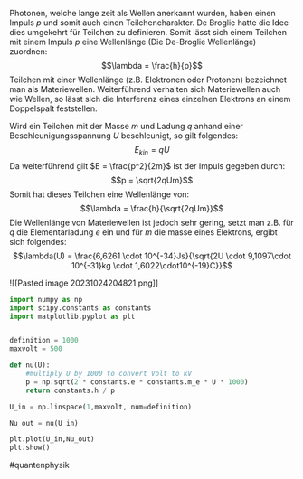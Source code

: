 Photonen, welche lange zeit als Wellen anerkannt wurden, haben einen Impuls $p$ und somit auch einen Teilchencharakter. De Broglie hatte die Idee dies umgekehrt für Teilchen zu definieren. Somit lässt sich einem Teilchen mit einem Impuls $p$ eine Wellenlänge (Die De-Broglie Wellenlänge) zuordnen:
$$\lambda = \frac{h}{p}$$
Teilchen mit einer Wellenlänge (z.B. Elektronen oder Protonen) bezeichnet man als Materiewellen. Weiterführend verhalten sich Materiewellen auch wie Wellen, so lässt sich die Interferenz eines einzelnen Elektrons an einem Doppelspalt feststellen.

Wird ein Teilchen mit der Masse $m$ und Ladung $q$ anhand einer Beschleunigungsspannung $U$ beschleunigt, so gilt folgendes:
$$E_{kin} = qU$$
Da weiterführend gilt $E = \frac{p^2}{2m}$ ist der Impuls gegeben durch:
$$p = \sqrt{2qUm}$$
Somit hat dieses Teilchen eine Wellenlänge von:
$$\lambda = \frac{h}{\sqrt{2qUm}}$$
Die Wellenlänge von Materiewellen ist jedoch sehr gering, setzt man z.B. für $q$ die Elementarladung $e$ ein und für $m$ die masse eines Elektrons, ergibt sich folgendes:
$$\lambda(U) = \frac{6,6261 \cdot 10^{-34}Js}{\sqrt{2U \cdot 9,1097\cdot 10^{-31}kg \cdot 1,6022\cdot10^{-19}C}}$$


![[Pasted image 20231024204821.png]]
```python
import numpy as np
import scipy.constants as constants
import matplotlib.pyplot as plt


definition = 1000
maxvolt = 500

def nu(U):
	#multiply U by 1000 to convert Volt to kV
	p = np.sqrt(2 * constants.e * constants.m_e * U * 1000)
    return constants.h / p

U_in = np.linspace(1,maxvolt, num=definition)

Nu_out = nu(U_in)

plt.plot(U_in,Nu_out)
plt.show()
```

#quantenphysik 